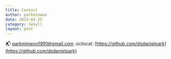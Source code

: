 ```yaml
---
title: Contact
author: parkminwoo
date: 2023-04-25
category: Jekyll
layout: post
---
```


:mailbox_with_mail: parkminwoo1991@gmail.com
:octocat: [https://github.com/dsdanielpark](https://github.com/dsdanielpark)